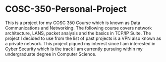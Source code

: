 # COSC-350-Personal-Project
This is a project for my COSC 350 Course which is known as Data Communications and Networking. The following course covers network architecture, LANS, packet analysis and the basics in TCP/IP Suite. The project I decided to use from the list of past projects is a VPN also known as a private network. This project piqued my interest since I am interested in Cyber Security which is the track I am currently pursuing within my undergraduate degree in Computer Science. 
